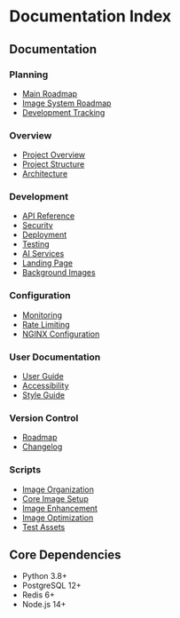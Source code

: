 # Documentation Index

## Documentation

### Planning
- [Main Roadmap](../docs/planning/main-roadmap.md)
- [Image System Roadmap](../docs/planning/image-system-roadmap.md)
- [Development Tracking](../docs/planning/development-tracking.md)

### Overview
- [Project Overview](../docs/PROJECT_OVERVIEW.md)
- [Project Structure](../docs/PROJECT_STRUCTURE.md)
- [Architecture](../docs/ARCHITECTURE.md)

### Development
- [API Reference](../docs/API_REFERENCE.md)
- [Security](../docs/SECURITY.md)
- [Deployment](../docs/DEPLOYMENT.md)
- [Testing](../docs/testing/README.md)
- [AI Services](../docs/AI_SERVICES.md)
- [Landing Page](../docs/LANDING_PAGE.md)
- [Background Images](../docs/BACKGROUND_IMAGES.md)

### Configuration
- [Monitoring](../docs/MONITORING.md)
- [Rate Limiting](../docs/RATE_LIMITING.md)
- [NGINX Configuration](../docs/NGINX_CONFIGURATION.md)

### User Documentation
- [User Guide](../docs/USER_GUIDE.md)
- [Accessibility](../docs/accessibility/README.md)
- [Style Guide](../docs/style/README.md)

### Version Control
- [Roadmap](../docs/ROADMAP.md)
- [Changelog](../docs/CHANGELOG.md)

### Scripts
- [Image Organization](../src/dojopool/scripts/organize_images.py)
- [Core Image Setup](../src/dojopool/scripts/setup_core_images.py)
- [Image Enhancement](../src/dojopool/scripts/enhance_images.py)
- [Image Optimization](../src/dojopool/scripts/optimize_images.py)
- [Test Assets](../tests/test_image_assets.py)

## Core Dependencies
- Python 3.8+
- PostgreSQL 12+
- Redis 6+
- Node.js 14+